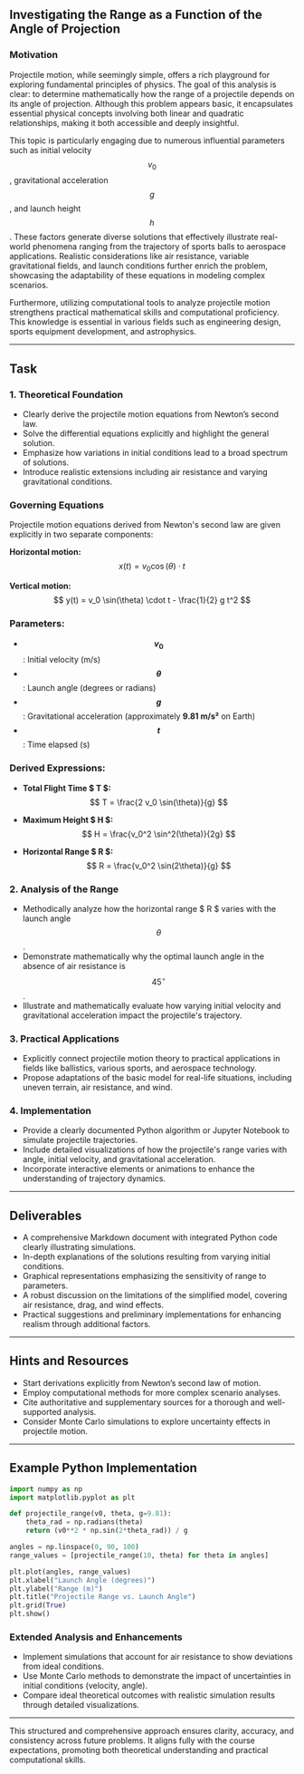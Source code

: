 ## Investigating the Range as a Function of the Angle of Projection

### Motivation
Projectile motion, while seemingly simple, offers a rich playground for exploring fundamental principles of physics. The goal of this analysis is clear: to determine mathematically how the range of a projectile depends on its angle of projection. Although this problem appears basic, it encapsulates essential physical concepts involving both linear and quadratic relationships, making it both accessible and deeply insightful.

This topic is particularly engaging due to numerous influential parameters such as initial velocity $$ v_0 $$, gravitational acceleration $$ g $$, and launch height $$ h $$. These factors generate diverse solutions that effectively illustrate real-world phenomena ranging from the trajectory of sports balls to aerospace applications. Realistic considerations like air resistance, variable gravitational fields, and launch conditions further enrich the problem, showcasing the adaptability of these equations in modeling complex scenarios.

Furthermore, utilizing computational tools to analyze projectile motion strengthens practical mathematical skills and computational proficiency. This knowledge is essential in various fields such as engineering design, sports equipment development, and astrophysics.

---

## Task

### 1. Theoretical Foundation
- Clearly derive the projectile motion equations from Newton’s second law.
- Solve the differential equations explicitly and highlight the general solution.
- Emphasize how variations in initial conditions lead to a broad spectrum of solutions.
- Introduce realistic extensions including air resistance and varying gravitational conditions.

### Governing Equations
Projectile motion equations derived from Newton's second law are given explicitly in two separate components:

**Horizontal motion:**  
$$ x(t) = v_0 \cos(\theta) \cdot t $$

**Vertical motion:**  
$$ y(t) = v_0 \sin(\theta) \cdot t - \frac{1}{2} g t^2 $$

### Parameters:
- **$$ v_0 $$**: Initial velocity (m/s)  
- **$$ \theta $$**: Launch angle (degrees or radians)  
- **$$ g $$**: Gravitational acceleration (approximately **9.81 m/s²** on Earth)  
- **$$ t $$**: Time elapsed (s)  

### Derived Expressions:

- **Total Flight Time $ T $:**  
  $$ T = \frac{2 v_0 \sin(\theta)}{g} $$

- **Maximum Height $ H $:**  
  $$ H = \frac{v_0^2 \sin^2(\theta)}{2g} $$

- **Horizontal Range $ R $:**  
  $$ R = \frac{v_0^2 \sin(2\theta)}{g} $$

### 2. Analysis of the Range
- Methodically analyze how the horizontal range $ R $ varies with the launch angle $$ \theta $$.
- Demonstrate mathematically why the optimal launch angle in the absence of air resistance is $$ 45^{\circ} $$.
- Illustrate and mathematically evaluate how varying initial velocity and gravitational acceleration impact the projectile's trajectory.

### 3. Practical Applications
- Explicitly connect projectile motion theory to practical applications in fields like ballistics, various sports, and aerospace technology.
- Propose adaptations of the basic model for real-life situations, including uneven terrain, air resistance, and wind.

### 4. Implementation
- Provide a clearly documented Python algorithm or Jupyter Notebook to simulate projectile trajectories.
- Include detailed visualizations of how the projectile's range varies with angle, initial velocity, and gravitational acceleration.
- Incorporate interactive elements or animations to enhance the understanding of trajectory dynamics.

---

## Deliverables
- A comprehensive Markdown document with integrated Python code clearly illustrating simulations.
- In-depth explanations of the solutions resulting from varying initial conditions.
- Graphical representations emphasizing the sensitivity of range to parameters.
- A robust discussion on the limitations of the simplified model, covering air resistance, drag, and wind effects.
- Practical suggestions and preliminary implementations for enhancing realism through additional factors.

---

## Hints and Resources
- Start derivations explicitly from Newton’s second law of motion.
- Employ computational methods for more complex scenario analyses.
- Cite authoritative and supplementary sources for a thorough and well-supported analysis.
- Consider Monte Carlo simulations to explore uncertainty effects in projectile motion.

---

## Example Python Implementation

```python
import numpy as np
import matplotlib.pyplot as plt

def projectile_range(v0, theta, g=9.81):
    theta_rad = np.radians(theta)
    return (v0**2 * np.sin(2*theta_rad)) / g

angles = np.linspace(0, 90, 100)
range_values = [projectile_range(10, theta) for theta in angles]

plt.plot(angles, range_values)
plt.xlabel("Launch Angle (degrees)")
plt.ylabel("Range (m)")
plt.title("Projectile Range vs. Launch Angle")
plt.grid(True)
plt.show()
```

### Extended Analysis and Enhancements
- Implement simulations that account for air resistance to show deviations from ideal conditions.
- Use Monte Carlo methods to demonstrate the impact of uncertainties in initial conditions (velocity, angle).
- Compare ideal theoretical outcomes with realistic simulation results through detailed visualizations.

---

This structured and comprehensive approach ensures clarity, accuracy, and consistency across future problems. It aligns fully with the course expectations, promoting both theoretical understanding and practical computational skills.